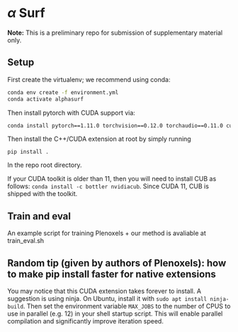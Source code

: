 # $\alpha$ Surf



**Note:** This is a preliminary repo for submission of supplementary material only.  




## Setup

First create the virtualenv; we recommend using conda:
```sh
conda env create -f environment.yml
conda activate alphasurf
```

Then install pytorch with CUDA support via:

```sh
conda install pytorch==1.11.0 torchvision==0.12.0 torchaudio==0.11.0 cudatoolkit=11.3 -c pytorch
```


Then install the C++/CUDA extension at root by simply running

```
pip install .
```
In the repo root directory.

If your CUDA toolkit is older than 11, then you will need to install CUB as follows:
`conda install -c bottler nvidiacub`.
Since CUDA 11, CUB is shipped with the toolkit.

## Train and eval
An example script for training Plenoxels + our method is avaliable at train_eval.sh



## Random tip (given by authors of Plenoxels): how to make pip install faster for native extensions

You may notice that this CUDA extension takes forever to install.
A suggestion is using ninja. On Ubuntu,
install it with `sudo apt install ninja-build`.
Then set the environment variable `MAX_JOBS` to the number of CPUS to use in parallel (e.g. 12) in your shell startup script.
This will enable parallel compilation and significantly improve iteration speed.
